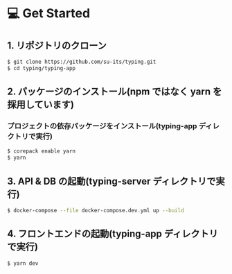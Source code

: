 # 💻 Get Started
## 1. リポジトリのクローン

```bash
$ git clone https://github.com/su-its/typing.git
$ cd typing/typing-app
```

## 2. パッケージのインストール(npm ではなく yarn を採用しています)

### プロジェクトの依存パッケージをインストール(typing-app ディレクトリで実行)

```bash
$ corepack enable yarn
$ yarn
```

## 3. API & DB の起動(typing-server ディレクトリで実行)

```bash
$ docker-compose --file docker-compose.dev.yml up --build
```

## 4. フロントエンドの起動(typing-app ディレクトリで実行)

```bash
$ yarn dev
```
